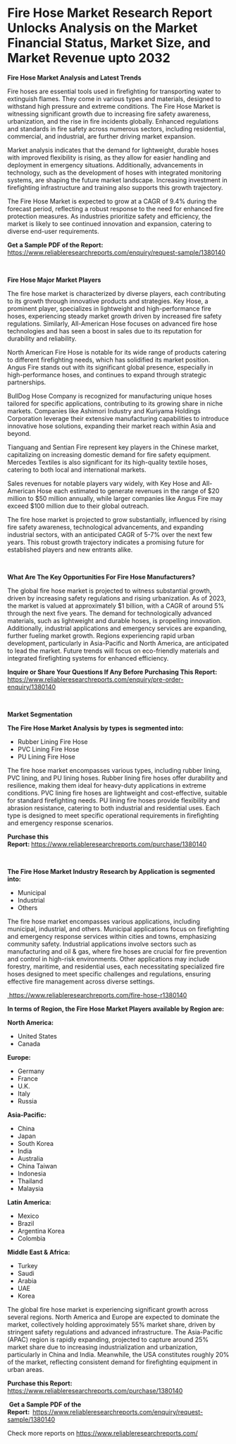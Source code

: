 <p><h1>Fire Hose Market Research Report Unlocks Analysis on the Market Financial Status, Market Size, and Market Revenue upto 2032</h1></p><p><strong>Fire Hose Market Analysis and Latest Trends</strong></p>
<p><p>Fire hoses are essential tools used in firefighting for transporting water to extinguish flames. They come in various types and materials, designed to withstand high pressure and extreme conditions. The Fire Hose Market is witnessing significant growth due to increasing fire safety awareness, urbanization, and the rise in fire incidents globally. Enhanced regulations and standards in fire safety across numerous sectors, including residential, commercial, and industrial, are further driving market expansion.</p><p>Market analysis indicates that the demand for lightweight, durable hoses with improved flexibility is rising, as they allow for easier handling and deployment in emergency situations. Additionally, advancements in technology, such as the development of hoses with integrated monitoring systems, are shaping the future market landscape. Increasing investment in firefighting infrastructure and training also supports this growth trajectory.</p><p>The Fire Hose Market is expected to grow at a CAGR of 9.4% during the forecast period, reflecting a robust response to the need for enhanced fire protection measures. As industries prioritize safety and efficiency, the market is likely to see continued innovation and expansion, catering to diverse end-user requirements.</p></p>
<p><strong>Get a Sample PDF of the Report:&nbsp;</strong> <a href="https://www.reliableresearchreports.com/enquiry/request-sample/1380140?utm_campaign=3022&utm_medium=2&utm_source=Github&utm_content=ia&utm_term=11042025&utm_id=fire-hose">https://www.reliableresearchreports.com/enquiry/request-sample/1380140</a></p>
<p>&nbsp;</p>
<p><strong>Fire Hose Major Market Players</strong></p>
<p><p>The fire hose market is characterized by diverse players, each contributing to its growth through innovative products and strategies. Key Hose, a prominent player, specializes in lightweight and high-performance fire hoses, experiencing steady market growth driven by increased fire safety regulations. Similarly, All-American Hose focuses on advanced fire hose technologies and has seen a boost in sales due to its reputation for durability and reliability.</p><p>North American Fire Hose is notable for its wide range of products catering to different firefighting needs, which has solidified its market position. Angus Fire stands out with its significant global presence, especially in high-performance hoses, and continues to expand through strategic partnerships.</p><p>BullDog Hose Company is recognized for manufacturing unique hoses tailored for specific applications, contributing to its growing share in niche markets. Companies like Ashimori Industry and Kuriyama Holdings Corporation leverage their extensive manufacturing capabilities to introduce innovative hose solutions, expanding their market reach within Asia and beyond.</p><p>Tianguang and Sentian Fire represent key players in the Chinese market, capitalizing on increasing domestic demand for fire safety equipment. Mercedes Textiles is also significant for its high-quality textile hoses, catering to both local and international markets.</p><p>Sales revenues for notable players vary widely, with Key Hose and All-American Hose each estimated to generate revenues in the range of $20 million to $50 million annually, while larger companies like Angus Fire may exceed $100 million due to their global outreach.</p><p>The fire hose market is projected to grow substantially, influenced by rising fire safety awareness, technological advancements, and expanding industrial sectors, with an anticipated CAGR of 5-7% over the next few years. This robust growth trajectory indicates a promising future for established players and new entrants alike.</p></p>
<p>&nbsp;</p>
<p><strong>What Are The Key Opportunities For Fire Hose Manufacturers?</strong></p>
<p><p>The global fire hose market is projected to witness substantial growth, driven by increasing safety regulations and rising urbanization. As of 2023, the market is valued at approximately $1 billion, with a CAGR of around 5% through the next five years. The demand for technologically advanced materials, such as lightweight and durable hoses, is propelling innovation. Additionally, industrial applications and emergency services are expanding, further fueling market growth. Regions experiencing rapid urban development, particularly in Asia-Pacific and North America, are anticipated to lead the market. Future trends will focus on eco-friendly materials and integrated firefighting systems for enhanced efficiency.</p></p>
<p><strong>Inquire or Share Your Questions If Any Before Purchasing This Report:</strong> <a href="https://www.reliableresearchreports.com/enquiry/pre-order-enquiry/1380140?utm_campaign=3022&utm_medium=2&utm_source=Github&utm_content=ia&utm_term=11042025&utm_id=fire-hose">https://www.reliableresearchreports.com/enquiry/pre-order-enquiry/1380140</a></p>
<p>&nbsp;</p>
<p><strong>Market Segmentation</strong></p>
<p><strong>The Fire Hose Market Analysis by types is segmented into:</strong></p>
<p><ul><li>Rubber Lining Fire Hose</li><li>PVC Lining Fire Hose</li><li>PU Lining Fire Hose</li></ul></p>
<p><p>The fire hose market encompasses various types, including rubber lining, PVC lining, and PU lining hoses. Rubber lining fire hoses offer durability and resilience, making them ideal for heavy-duty applications in extreme conditions. PVC lining fire hoses are lightweight and cost-effective, suitable for standard firefighting needs. PU lining fire hoses provide flexibility and abrasion resistance, catering to both industrial and residential uses. Each type is designed to meet specific operational requirements in firefighting and emergency response scenarios.</p></p>
<p><strong>Purchase this Report:&nbsp;</strong><a href="https://www.reliableresearchreports.com/purchase/1380140?utm_campaign=3022&utm_medium=2&utm_source=Github&utm_content=ia&utm_term=11042025&utm_id=fire-hose">https://www.reliableresearchreports.com/purchase/1380140</a></p>
<p>&nbsp;</p>
<p><strong>The Fire Hose Market Industry Research by Application is segmented into:</strong></p>
<p><ul><li>Municipal</li><li>Industrial</li><li>Others</li></ul></p>
<p><p>The fire hose market encompasses various applications, including municipal, industrial, and others. Municipal applications focus on firefighting and emergency response services within cities and towns, emphasizing community safety. Industrial applications involve sectors such as manufacturing and oil & gas, where fire hoses are crucial for fire prevention and control in high-risk environments. Other applications may include forestry, maritime, and residential uses, each necessitating specialized fire hoses designed to meet specific challenges and regulations, ensuring effective fire management across diverse settings.</p></p>
<p><a href="https://www.reliableresearchreports.com/fire-hose-r1380140?utm_campaign=3022&utm_medium=2&utm_source=Github&utm_content=ia&utm_term=11042025&utm_id=fire-hose">&nbsp;https://www.reliableresearchreports.com/fire-hose-r1380140</a></p>
<p><strong>In terms of Region, the Fire Hose Market Players available by Region are:</strong></p>
<p>
    <p> <strong> North America: </strong>
        <ul>
            <li>United States</li>
            <li>Canada</li>
        </ul>
        </p> 
    <p> <strong> Europe: </strong>
        <ul>
            <li>Germany</li>
            <li>France</li>
            <li>U.K.</li>
            <li>Italy</li>
            <li>Russia</li>
        </ul>
        </p> 
    <p> <strong> Asia-Pacific: </strong>
        <ul>
            <li>China</li>
            <li>Japan</li>
            <li>South Korea</li>
            <li>India</li>
            <li>Australia</li>
            <li>China Taiwan</li>
            <li>Indonesia</li>
            <li>Thailand</li>
            <li>Malaysia</li>
        </ul>
        </p> 
    <p> <strong> Latin America: </strong>
        <ul>
            <li>Mexico</li>
            <li>Brazil</li>
            <li>Argentina Korea</li>
            <li>Colombia</li>
        </ul>
        </p> 
    <p> <strong> Middle East & Africa: </strong>
        <ul>
            <li>Turkey</li>
            <li>Saudi</li>
            <li>Arabia</li>
            <li>UAE</li>
            <li>Korea</li>
        </ul>
    </p>
    </p>
<p><p>The global fire hose market is experiencing significant growth across several regions. North America and Europe are expected to dominate the market, collectively holding approximately 55% market share, driven by stringent safety regulations and advanced infrastructure. The Asia-Pacific (APAC) region is rapidly expanding, projected to capture around 25% market share due to increasing industrialization and urbanization, particularly in China and India. Meanwhile, the USA constitutes roughly 20% of the market, reflecting consistent demand for firefighting equipment in urban areas.</p></p>
<p><strong>Purchase this Report: </strong><a href="https://www.reliableresearchreports.com/purchase/1380140?utm_campaign=3022&utm_medium=2&utm_source=Github&utm_content=ia&utm_term=11042025&utm_id=fire-hose">https://www.reliableresearchreports.com/purchase/1380140</a></p>
<p>&nbsp;<strong>Get a Sample PDF of the Report:&nbsp;&nbsp;</strong><a href="https://www.reliableresearchreports.com/enquiry/request-sample/1380140?utm_campaign=3022&utm_medium=2&utm_source=Github&utm_content=ia&utm_term=11042025&utm_id=fire-hose">https://www.reliableresearchreports.com/enquiry/request-sample/1380140</a></p>
<p><strong></strong></p>
<p>Check more reports on <a href="https://www.reliableresearchreports.com/?utm_campaign=3022&utm_medium=2&utm_source=Github&utm_content=ia&utm_term=11042025&utm_id=fire-hose">https://www.reliableresearchreports.com/</a></p>